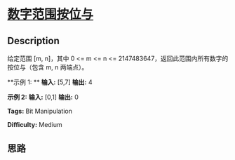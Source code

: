 # [数字范围按位与][title]

## Description

给定范围 [m, n]，其中 0 <= m <= n <= 2147483647，返回此范围内所有数字的按位与（包含 m, n 两端点）。

**示例 1:  **
            **输入:** [5,7]    **输出:** 4

**示例 2:**
            **输入:** [0,1]    **输出:** 0


**Tags:** Bit Manipulation

**Difficulty:** Medium

## 思路

[title]: https://leetcode-cn.com/problems/bitwise-and-of-numbers-range
